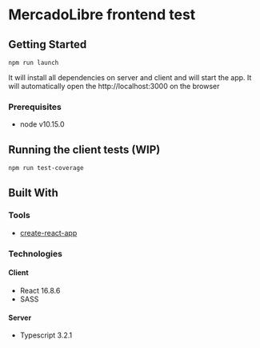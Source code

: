 # MercadoLibre frontend test

## Getting Started

```
npm run launch
```
It will install all dependencies on server and client and will start the app.
It will automatically open the http://localhost:3000 on the browser

### Prerequisites

* node v10.15.0

## Running the client tests (WIP)

```
npm run test-coverage
```

## Built With
### Tools
* [create-react-app](https://github.com/facebook/create-react-app)

### Technologies
#### Client
* React 16.8.6
* SASS

#### Server
* Typescript 3.2.1